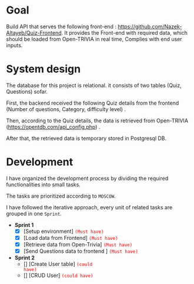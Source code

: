 # Goal

Build API that serves the following front-end : https://github.com/Nazek-Altayeb/Quiz-Frontend.
It provides the Front-end with required data, which should be loaded from Open-TRIVIA in real time, Complies with end user inputs.

# System design

The database for this project is relational. it consists of two tables (Quiz, Questions) sofar.

First, the backend received the following Quiz details from the frontend (Number of questions, Category, difficulty level) .

Then, according to the Quiz details, the data is retrieved from Open-TRIVIA (https://opentdb.com/api_config.php) .

After that, the retrieved data is temporary stored in Postgresql DB.


# Development

I have organized the development process by dividing the required functionalities into small tasks.

The tasks are prioritized according to `MOSCOW`.

I have followed the iterative approach, every unit of related tasks are grouped in one `Sprint`.

- **Sprint 1**
  - [x] [Setup environment] <code style="color:red">(Must have)</code>
  - [x] [Load data from Frontend] <code style="color:red">(Must have)</code>
  - [x] [Retrieve data from Open-Trivia] <code style="color:red">(Must have)</code>
  - [x] [Send Questions data to frontend ] <code style="color:red">(Must have)</code>

- **Sprint 2**
  - [] [Create User table] <code style="color:red">(could have)</code> 
  - [] [CRUD User] <code style="color:red">(could have)</code> 



